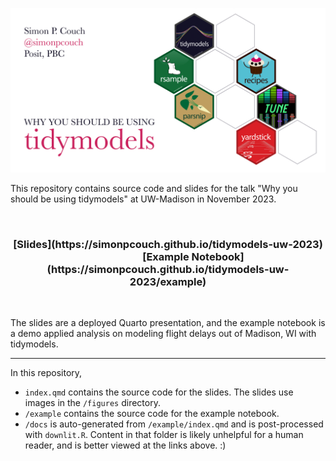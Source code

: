 ![A poster displaying the talk title, "Why you should be using tidymodels," as well as my name and username. Beside the text is a set of six hexagonal logos, showing hex stickers for selected tidymodels packages.](figures/hero.png)

This repository contains source code and slides for the talk "Why you should be using tidymodels" at UW-Madison in November 2023.

<br>

<h3 align=center> [Slides](https://simonpcouch.github.io/tidymodels-uw-2023) &emsp; &emsp; &emsp; &emsp; [Example Notebook](https://simonpcouch.github.io/tidymodels-uw-2023/example) </h3>

<br> 

The slides are a deployed Quarto presentation, and the example notebook is a demo applied analysis on modeling flight delays out of Madison, WI with tidymodels.

----

In this repository,

-   `index.qmd` contains the source code for the slides. The slides use images in the `/figures` directory.
-   `/example` contains the source code for the example notebook.
-   `/docs` is auto-generated from `/example/index.qmd` and is post-processed with `downlit.R`. Content in that folder is likely unhelpful for a human reader, and is better viewed at the links above. :)
